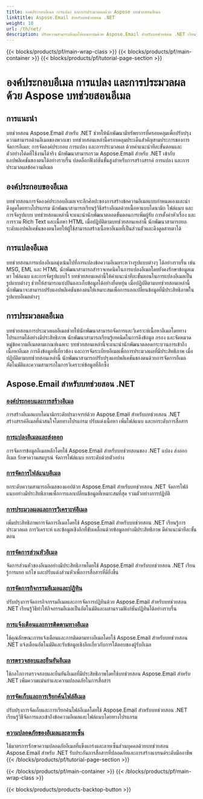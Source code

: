 ```yaml
---
title: องค์ประกอบอีเมล การแปลง และการประมวลผลด้วย Aspose บทช่วยสอนอีเมล
linktitle: Aspose.Email สำหรับบทช่วยสอน .NET
weight: 10
url: /th/net/
description: ปรับความสามารถอีเมลให้เหมาะสมด้วย Aspose.Email สำหรับบทช่วยสอน .NET เรียนรู้องค์ประกอบ การแปลง และการประมวลผลสำหรับการจัดการอีเมลขั้นสูง
---
```


{{< blocks/products/pf/main-wrap-class >}}
{{< blocks/products/pf/main-container >}}
{{< blocks/products/pf/tutorial-page-section >}}

# องค์ประกอบอีเมล การแปลง และการประมวลผลด้วย Aspose บทช่วยสอนอีเมล


## การแนะนำ

บทช่วยสอน Aspose.Email สำหรับ .NET ช่วยให้นักพัฒนามีทรัพยากรที่ครอบคลุมเพื่อปรับปรุงความสามารถด้านอีเมลของพวกเขา บทช่วยสอนเหล่านี้ครอบคลุมประเด็นสำคัญสามประการของการจัดการอีเมล: การจัดองค์ประกอบ การแปลง และการประมวลผล ด้วยคำแนะนำทีละขั้นตอนและตัวอย่างโค้ดที่ใช้งานได้จริง นักพัฒนาสามารถรวม Aspose.Email สำหรับ .NET เข้ากับแอปพลิเคชันของตนได้อย่างราบรื่น ปลดล็อกฟังก์ชันขั้นสูงสำหรับการสร้างสรรค์ การแปลง และการประมวลผลข้อความอีเมล

## องค์ประกอบของอีเมล

บทช่วยสอนการจัดองค์ประกอบอีเมลเจาะลึกศิลปะของการสร้างข้อความอีเมลแบบกำหนดเองและน่าดึงดูดโดยทางโปรแกรม นักพัฒนาสามารถเรียนรู้วิธีสร้างอีเมลด้วยเนื้อหาแบบไดนามิก ไฟล์แนบ และการจัดรูปแบบ บทช่วยสอนเหล่านี้จะแนะนำนักพัฒนาตลอดขั้นตอนการเพิ่มผู้รับ การตั้งค่าหัวเรื่อง และการรวม Rich Text และเนื้อหา HTML เมื่อปฏิบัติตามบทช่วยสอนเหล่านี้ นักพัฒนาสามารถยกระดับแอปพลิเคชันของตนโดยให้ผู้ใช้สามารถสร้างเนื้อหาอีเมลที่เป็นส่วนตัวและดึงดูดสายตาได้

## การแปลงอีเมล

บทช่วยสอนการแปลงอีเมลมุ่งเน้นไปที่การแปลงข้อความอีเมลระหว่างรูปแบบต่างๆ ได้อย่างราบรื่น เช่น MSG, EML และ HTML นักพัฒนาสามารถสำรวจเทคนิคในการแปลงอีเมลโดยยังคงรักษาข้อมูลเมตา ไฟล์แนบ และการจัดรูปแบบไว้ บทช่วยสอนเหล่านี้ให้คำแนะนำทีละขั้นตอนในการแปลงอีเมลเป็นรูปแบบต่างๆ ช่วยให้สามารถแบ่งปันและเก็บข้อมูลได้อย่างยืดหยุ่น เมื่อปฏิบัติตามบทช่วยสอนเหล่านี้ นักพัฒนาจะสามารถปรับแอปพลิเคชันของตนให้เหมาะสมเพื่อการแลกเปลี่ยนข้อมูลที่มีประสิทธิภาพในรูปแบบอีเมลต่างๆ

## การประมวลผลอีเมล

บทช่วยสอนการประมวลผลอีเมลช่วยให้นักพัฒนาสามารถจัดการและวิเคราะห์เนื้อหาอีเมลโดยทางโปรแกรมได้อย่างมีประสิทธิภาพ นักพัฒนาสามารถเรียนรู้เทคนิคในการดึงข้อมูล กรอง และจัดหมวดหมู่ข้อความอีเมลตามเกณฑ์เฉพาะ บทช่วยสอนเหล่านี้จะแนะนำนักพัฒนาตลอดกระบวนการเข้าถึงเนื้อหาอีเมล การดึงข้อมูลที่เกี่ยวข้อง และการจัดระเบียบอีเมลเพื่อการประมวลผลที่มีประสิทธิภาพ เมื่อปฏิบัติตามบทช่วยสอนเหล่านี้ นักพัฒนาสามารถปรับปรุงแอปพลิเคชันของตนด้วยการจัดการอีเมลอัตโนมัติและความสามารถในการวิเคราะห์ข้อมูลที่ลึกซึ้ง

## Aspose.Email สำหรับบทช่วยสอน .NET
### [องค์ประกอบและการสร้างอีเมล](./email-composition-and-creation/)
การสร้างอีเมลแบบไดนามิกระดับปรมาจารย์ด้วย Aspose.Email สำหรับบทช่วยสอน .NET สร้างสรรค์อีเมลที่น่าสนใจโดยทางโปรแกรม ปรับแต่งเนื้อหา เพิ่มไฟล์แนบ และยกระดับการสื่อสาร
### [การแปลงอีเมลและส่งออก](./email-conversion-and-export/)
การจัดการข้อมูลอีเมลหลักโดยใช้ Aspose.Email สำหรับบทช่วยสอนของ .NET แปลง ส่งออกอีเมล รักษาความสมบูรณ์ จัดการไฟล์แนบ ยกระดับด้วยตัวอย่าง
### [การจัดการไฟล์แนบอีเมล](./email-attachment-handling/)
ยกระดับความสามารถอีเมลของแอปด้วย Aspose.Email สำหรับบทช่วยสอน .NET จัดการไฟล์แนบอย่างมีประสิทธิภาพเพื่อการแลกเปลี่ยนข้อมูลที่เหมาะสมที่สุด รวมตัวอย่างการปฏิบัติ
### [การประมวลผลและการวิเคราะห์อีเมล](./email-processing-and-analysis/)
เพิ่มประสิทธิภาพการจัดการอีเมลโดยใช้ Aspose.Email สำหรับบทช่วยสอน .NET เรียนรู้การประมวลผล การวิเคราะห์ และข้อมูลเชิงลึกที่ขับเคลื่อนด้วยข้อมูลอย่างมีประสิทธิภาพ มีคำแนะนำทีละขั้นตอน
### [การจัดการส่วนหัวอีเมล](./email-header-manipulation/)
จัดการส่วนหัวของอีเมลอย่างมีประสิทธิภาพโดยใช้ Aspose.Email สำหรับบทช่วยสอน .NET เรียนรู้การแยก แก้ไข และปรับแต่งส่วนหัวเพื่อการสื่อสารที่ดียิ่งขึ้น
### [การจัดการกิจกรรมอีเมลและปฏิทิน](./email-event-and-calendar-handling/)
ปรับปรุงการจัดการกิจกรรมอีเมลและการจัดการปฏิทินด้วย Aspose.Email สำหรับบทช่วยสอน .NET เรียนรู้วิธีทำให้กิจกรรมอีเมลเป็นอัตโนมัติและผสานรวมฟังก์ชันปฏิทินได้อย่างราบรื่น
### [การแจ้งเตือนและการติดตามทางอีเมล](./email-notification-and-tracking/)
ใช้คุณลักษณะการแจ้งเตือนและการติดตามทางอีเมลโดยใช้ Aspose.Email สำหรับบทช่วยสอน .NET แจ้งเตือนอัตโนมัติและรับข้อมูลเชิงลึกเกี่ยวกับการโต้ตอบของผู้รับอีเมล
### [การตรวจสอบและยืนยันอีเมล](./email-validation-and-verification/)
ใช้กลไกการตรวจสอบและยืนยันอีเมลที่มีประสิทธิภาพโดยใช้บทช่วยสอน Aspose.Email สำหรับ .NET เพิ่มความแม่นยำและความปลอดภัยในการสื่อสาร
### [การจัดเก็บและการเรียกค้นไฟล์อีเมล](./email-file-storage-and-retrieval/)
ปรับปรุงการจัดเก็บและการเรียกค้นไฟล์อีเมลโดยใช้ Aspose.Email สำหรับบทช่วยสอน .NET เรียนรู้วิธีจัดการและเข้าถึงข้อความอีเมลและไฟล์แนบโดยทางโปรแกรม
### [ความปลอดภัยของอีเมลและลายเซ็น](./email-security-and-signatures/)
ใช้มาตรการรักษาความปลอดภัยอีเมลที่แข็งแกร่งและลายเซ็นส่วนบุคคลด้วยบทช่วยสอน Aspose.Email สำหรับ .NET รับประกันการสื่อสารที่ปลอดภัยและการสร้างแบรนด์ระดับมืออาชีพ
{{< /blocks/products/pf/tutorial-page-section >}}

{{< /blocks/products/pf/main-container >}}
{{< /blocks/products/pf/main-wrap-class >}}

{{< blocks/products/products-backtop-button >}}
